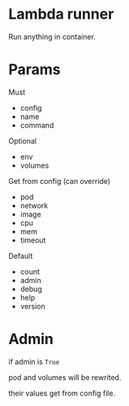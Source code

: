 Lambda runner
=============

Run anything in container.

Params
======

Must

* config
* name
* command

Optional

* env
* volumes

Get from config (can override)

* pod
* network
* image
* cpu
* mem
* timeout

Default

* count
* admin
* debug
* help
* version

Admin
======

if admin is `True`

pod and volumes will be rewrited.

their values get from config file.

